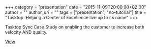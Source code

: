 +++
category = "presentation"
date = "2015-11-09T20:00:00+02:00"
author = ""
author_uri = ""
tags = ["presentation", "no-tutorial"]
title = "Tasktop: Helping a Center of Excellence live up to its name"
+++

Tasktop Sync Case Study on enabling the customer to increase both velocity AND quality.

[View](http://www.tasktop.com/sites/default/files/TT_CaseStudy_Insurance_42_050715.pdf)
